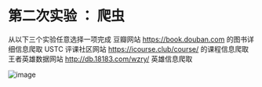 # 第二次实验 ： 爬虫
从以下三个实验任意选择一项完成
豆瓣网站 https://book.douban.com 的图书详细信息爬取
USTC 评课社区网站 https://icourse.club/course/ 的课程信息爬取
王者英雄数据网站 http://db.18183.com/wzry/ 英雄信息爬取

![image](https://github.com/ChowRunFa/DataAnalysisPractice/assets/97417202/8f34062c-0af8-42d6-a088-48109329b00c)
